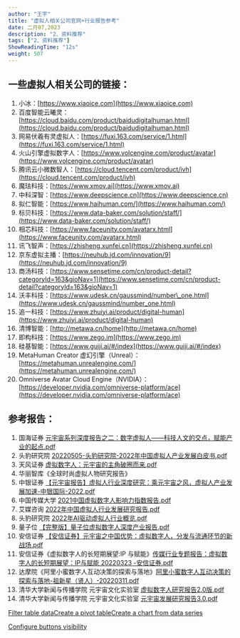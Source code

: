 ```yaml
---
author: "王宇"
title: "虚拟人相关公司官网+行业报告参考"
date: 二月07,2023
description: "2、资料推荐"
tags: ["2、资料推荐"]
ShowReadingTime: "12s"
weight: 507
---
```

一些虚拟人相关公司的链接：
-------------

1.  小冰：[https://www.xiaoice.com](https://www.xiaoice.com)
2.  百度智能云曦灵：[https://cloud.baidu.com/product/baidudigitalhuman.html](https://cloud.baidu.com/product/baidudigitalhuman.html)
3.  网易伏羲有灵虚拟人：[https://fuxi.163.com/service/1.html](https://fuxi.163.com/service/1.html)
4.  火山引擎虚拟数字人：[https://www.volcengine.com/product/avatar](https://www.volcengine.com/product/avatar)
5.  腾讯云小微数智人：[https://cloud.tencent.com/product/ivh](https://cloud.tencent.com/product/ivh)
6.  魔珐科技：[https://www.xmov.ai](https://www.xmov.ai)
7.  中科深智：[https://www.deepscience.cn](https://www.deepscience.cn)
8.  拟仁智能：[https://www.haihuman.com/](https://www.haihuman.com/)
9.  标贝科技：[https://www.data-baker.com/solution/staff/](https://www.data-baker.com/solution/staff/)
10.  相芯科技：[https://www.faceunity.com/avatarx.html](https://www.faceunity.com/avatarx.html)
11.  讯飞智声：[https://zhisheng.xunfei.cn](https://zhisheng.xunfei.cn)
12.  京东虚拟主播：[https://neuhub.jd.com/innovation/9](https://neuhub.jd.com/innovation/9)
13.  商汤科技：[https://www.sensetime.com/cn/product-detail?categoryId=163&gioNav=1](https://www.sensetime.com/cn/product-detail?categoryId=163&gioNav=1)
14.  沃丰科技：[https://www.udesk.cn/gaussmind/number\_one.html](https://www.udesk.cn/gaussmind/number_one.html)
15.  追一科技：[https://www.zhuiyi.ai/product/digital-human](https://www.zhuiyi.ai/product/digital-human)
16.  清博智能：[http://metawa.cn/home](http://metawa.cn/home)
17.  即构科技：[https://www.zego.im](https://www.zego.im)
18.  硅基智能：[https://www.guiji.ai/#/index](https://www.guiji.ai/#/index)
19.  MetaHuman Creator 虚幻引擎（Unreal）：[https://metahuman.unrealengine.com/](https://metahuman.unrealengine.com/)
20.  Omniverse Avatar Cloud Engine（NVIDIA）：[https://developer.nvidia.com/omniverse-platform/ace](https://developer.nvidia.com/omniverse-platform/ace)

参考报告：
-----

1.  国海证券 [元宇宙系列深度报告之二：数字虚拟人——科技人文的交点，赋能产业的起点.pdf](/download/attachments/95553649/%E5%85%83%E5%AE%87%E5%AE%99%E7%B3%BB%E5%88%97%E6%B7%B1%E5%BA%A6%E6%8A%A5%E5%91%8A%E4%B9%8B%E4%BA%8C%EF%BC%9A%E6%95%B0%E5%AD%97%E8%99%9A%E6%8B%9F%E4%BA%BA%E2%80%94%E2%80%94%E7%A7%91%E6%8A%80%E4%BA%BA%E6%96%87%E7%9A%84%E4%BA%A4%E7%82%B9%EF%BC%8C%E8%B5%8B%E8%83%BD%E4%BA%A7%E4%B8%9A%E7%9A%84%E8%B5%B7%E7%82%B9.pdf?version=1&modificationDate=1675740251481&api=v2)
2.  头豹研究院 [20220505-头豹研究院-2022年中国虚拟人产业发展白皮书.pdf](/download/attachments/95553649/20220505-%E5%A4%B4%E8%B1%B9%E7%A0%94%E7%A9%B6%E9%99%A2-2022%E5%B9%B4%E4%B8%AD%E5%9B%BD%E8%99%9A%E6%8B%9F%E4%BA%BA%E4%BA%A7%E4%B8%9A%E5%8F%91%E5%B1%95%E7%99%BD%E7%9A%AE%E4%B9%A6.pdf?version=1&modificationDate=1675741899660&api=v2)
3.  天风证券 [虚拟数字人：元宇宙的主角破圈而来.pdf](/download/attachments/95553649/%E8%99%9A%E6%8B%9F%E6%95%B0%E5%AD%97%E4%BA%BA%EF%BC%9A%E5%85%83%E5%AE%87%E5%AE%99%E7%9A%84%E4%B8%BB%E8%A7%92%E7%A0%B4%E5%9C%88%E8%80%8C%E6%9D%A5.pdf?version=1&modificationDate=1675742033628&api=v2)
4.  华丽智库《全球时尚虚拟人物研究报告》
5.  中银证券 [【元宇宙报告】虚拟人行业深度研究：乘元宇宙之风，虚拟人产业发展加速-中银国际-2022.pdf](/download/attachments/95553649/%E3%80%90%E5%85%83%E5%AE%87%E5%AE%99%E6%8A%A5%E5%91%8A%E3%80%91%E8%99%9A%E6%8B%9F%E4%BA%BA%E8%A1%8C%E4%B8%9A%E6%B7%B1%E5%BA%A6%E7%A0%94%E7%A9%B6%EF%BC%9A%E4%B9%98%E5%85%83%E5%AE%87%E5%AE%99%E4%B9%8B%E9%A3%8E%EF%BC%8C%E8%99%9A%E6%8B%9F%E4%BA%BA%E4%BA%A7%E4%B8%9A%E5%8F%91%E5%B1%95%E5%8A%A0%E9%80%9F-%E4%B8%AD%E9%93%B6%E5%9B%BD%E9%99%85-2022.pdf?version=1&modificationDate=1675751554940&api=v2)
6.  中国传媒大学 [2021中国虚拟数字人影响力指数报告.pdf](/download/attachments/95553649/2021%E4%B8%AD%E5%9B%BD%E8%99%9A%E6%8B%9F%E6%95%B0%E5%AD%97%E4%BA%BA%E5%BD%B1%E5%93%8D%E5%8A%9B%E6%8C%87%E6%95%B0%E6%8A%A5%E5%91%8A.pdf?version=1&modificationDate=1675749878672&api=v2)
7.  艾媒咨询 [2022年中国虚拟人行业发展研究报告.pdf](/download/attachments/95553649/2022%E5%B9%B4%E4%B8%AD%E5%9B%BD%E8%99%9A%E6%8B%9F%E4%BA%BA%E8%A1%8C%E4%B8%9A%E5%8F%91%E5%B1%95%E7%A0%94%E7%A9%B6%E6%8A%A5%E5%91%8A.pdf?version=1&modificationDate=1675751507893&api=v2)
8.  头豹研究院 [2022年AI驱动虚拟人行业概览.pdf](/download/attachments/95553649/2022%E5%B9%B4AI%E9%A9%B1%E5%8A%A8%E8%99%9A%E6%8B%9F%E4%BA%BA%E8%A1%8C%E4%B8%9A%E6%A6%82%E8%A7%88.pdf?version=1&modificationDate=1675749352571&api=v2)
9.  量子位 [【完整版】量子位虚拟数字人深度产业报告.pdf](/download/attachments/95553649/%E3%80%90%E5%AE%8C%E6%95%B4%E7%89%88%E3%80%91%E9%87%8F%E5%AD%90%E4%BD%8D%E8%99%9A%E6%8B%9F%E6%95%B0%E5%AD%97%E4%BA%BA%E6%B7%B1%E5%BA%A6%E4%BA%A7%E4%B8%9A%E6%8A%A5%E5%91%8A.pdf?version=1&modificationDate=1675740367376&api=v2)
10.  安信证券 [【安信证券】元宇宙之中国优势：虚拟数字人，分发与流通环节的新战场.pdf](/download/attachments/95553649/%E3%80%90%E5%AE%89%E4%BF%A1%E8%AF%81%E5%88%B8%E3%80%91%E5%85%83%E5%AE%87%E5%AE%99%E4%B9%8B%E4%B8%AD%E5%9B%BD%E4%BC%98%E5%8A%BF%EF%BC%9A%E8%99%9A%E6%8B%9F%E6%95%B0%E5%AD%97%E4%BA%BA%EF%BC%8C%E5%88%86%E5%8F%91%E4%B8%8E%E6%B5%81%E9%80%9A%E7%8E%AF%E8%8A%82%E7%9A%84%E6%96%B0%E6%88%98%E5%9C%BA.pdf?version=1&modificationDate=1675752053688&api=v2)
11.  安信证券《虚拟数字人的长短期展望:IP 与赋能》[传媒行业专题报告：虚拟数字人的长短期展望：IP与赋能 20220323 -安信证券.pdf](/download/attachments/95553649/%E4%BC%A0%E5%AA%92%E8%A1%8C%E4%B8%9A%E4%B8%93%E9%A2%98%E6%8A%A5%E5%91%8A%EF%BC%9A%E8%99%9A%E6%8B%9F%E6%95%B0%E5%AD%97%E4%BA%BA%E7%9A%84%E9%95%BF%E7%9F%AD%E6%9C%9F%E5%B1%95%E6%9C%9B%EF%BC%9AIP%E4%B8%8E%E8%B5%8B%E8%83%BD%2020220323%20-%E5%AE%89%E4%BF%A1%E8%AF%81%E5%88%B8.pdf?version=1&modificationDate=1675751009350&api=v2)
12.  达摩院《阿里小蜜数字人互动决策的探索与落地》[阿里小蜜数字人互动决策的探索与落地-祖新星（贤人）-20220311.pdf](/download/attachments/95553649/%E9%98%BF%E9%87%8C%E5%B0%8F%E8%9C%9C%E6%95%B0%E5%AD%97%E4%BA%BA%E4%BA%92%E5%8A%A8%E5%86%B3%E7%AD%96%E7%9A%84%E6%8E%A2%E7%B4%A2%E4%B8%8E%E8%90%BD%E5%9C%B0-%E7%A5%96%E6%96%B0%E6%98%9F%EF%BC%88%E8%B4%A4%E4%BA%BA%EF%BC%89-20220311.pdf?version=1&modificationDate=1675751001013&api=v2)
13.  清华大学新闻与传播学院 元宇宙文化实验室 [虚拟数字人研究报告2.0版.pdf](/download/attachments/95553649/%E8%99%9A%E6%8B%9F%E6%95%B0%E5%AD%97%E4%BA%BA%E7%A0%94%E7%A9%B6%E6%8A%A5%E5%91%8A2.0%E7%89%88.pdf?version=1&modificationDate=1675740713397&api=v2)
14.  清华大学新闻与传播学院 元宇宙文化实验室 [元宇宙发展研究报告3.0.pdf](/download/attachments/95553649/%E5%85%83%E5%AE%87%E5%AE%99%E5%8F%91%E5%B1%95%E7%A0%94%E7%A9%B6%E6%8A%A5%E5%91%8A3.0.pdf?version=1&modificationDate=1675740758756&api=v2)

[Filter table data](#)[Create a pivot table](#)[Create a chart from data series](#)

[Configure buttons visibility](/users/tfac-settings.action)